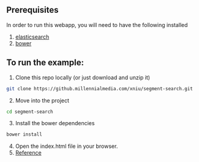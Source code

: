 ## Prerequisites

In order to run this webapp, you will need to have the following installed
  1. [elasticsearch](http://www.elasticsearch.org/guide/en/elasticsearch/guide/current/_installing_elasticsearch.html)
  2. [bower](http://bower.io/#install-bower)

## To run the example:

1. Clone this repo locally (or just download and unzip it)

  ```sh
  git clone https://github.millennialmedia.com/xniu/segment-search.git
  ```

2. Move into the project

  ```sh
  cd segment-search
  ```

3. Install the bower dependencies

  ```sh
  bower install
  ```

4. Open the index.html file in your browser.
5. [Reference](https://github.com/spenceralger/elasticsearch-angular-example/)
